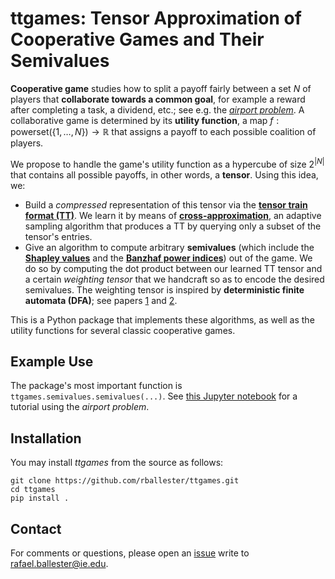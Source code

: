 # ttgames: Tensor Approximation of Cooperative Games and Their Semivalues

**Cooperative game** studies how to split a payoff fairly between a set $N$ of players that **collaborate towards a common goal**, for example a reward after completing a task, a dividend, etc.; see e.g. the [*airport problem*](https://en.wikipedia.org/wiki/Airport_problem). A collaborative game is determined by its **utility function**, a map $f: \mathrm{powerset}(\{1, \dots, N\}) \to \mathbb{R}$ that assigns a payoff to each possible coalition of players.

We propose to handle the game's utility function as a hypercube of size $2^{|N|}$ that contains all possible payoffs, in other words, a **tensor**. Using this idea, we:

- Build a *compressed* representation of this tensor via the [**tensor train format (TT)**](https://epubs.siam.org/doi/abs/10.1137/090752286). We learn it by means of [**cross-approximation**](https://www.sciencedirect.com/science/article/pii/S0024379509003747), an adaptive sampling algorithm that produces a TT by querying only a subset of the tensor's entries.
- Give an algorithm to compute arbitrary **semivalues** (which include the [**Shapley values**](https://en.wikipedia.org/wiki/Shapley_value) and the [**Banzhaf power indices**](https://en.wikipedia.org/wiki/Banzhaf_power_index)) out of the game. We do so by computing the dot product between our learned TT tensor and a certain *weighting tensor* that we handcraft so as to encode the desired semivalues. The weighting tensor is inspired by **deterministic finite automata (DFA)**; see papers [1](https://www.sciencedirect.com/science/article/abs/pii/S0951832018303132) and [2](https://epubs.siam.org/doi/10.1137/17M1160252).

This is a Python package that implements these algorithms, as well as the utility functions for several classic cooperative games.

## Example Use

The package's most important function is `ttgames.semivalues.semivalues(...)`. See [this Jupyter notebook](https://github.com/rballester/ttgames/blob/main/examples/airport.ipynb) for a tutorial using the *airport problem*.

## Installation

You may install *ttgames* from the source as follows:

```
git clone https://github.com/rballester/ttgames.git
cd ttgames
pip install .
```

## Contact

For comments or questions, please open an [issue](https://github.com/rballester/ttgames/issues) write to rafael.ballester@ie.edu.